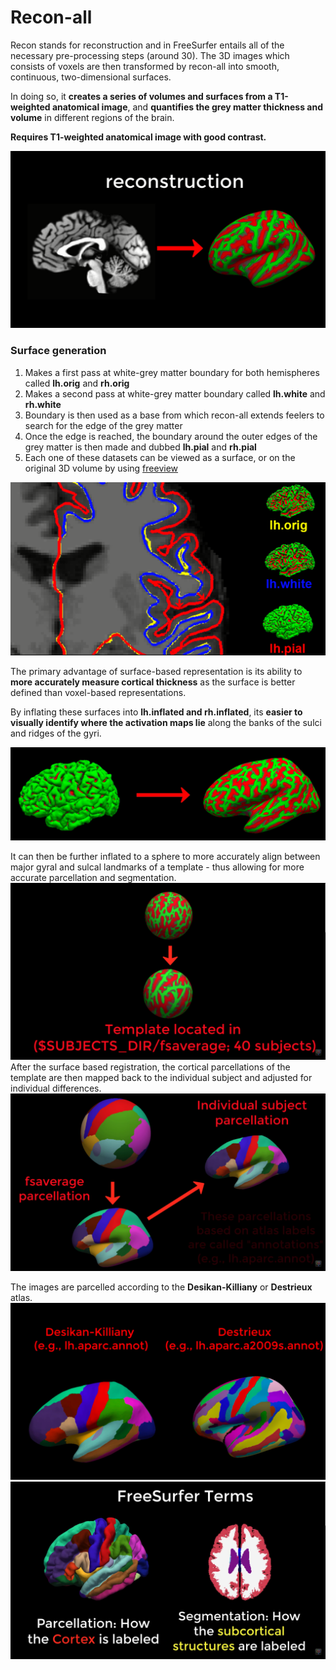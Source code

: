# Recon-all

Recon stands for reconstruction and in FreeSurfer entails all of the necessary pre-processing steps (around 30). The 3D images which consists of voxels are then transformed by recon-all into smooth, continuous, two-dimensional surfaces.

In doing so, it **creates a series of volumes and surfaces from a T1-weighted anatomical image**, and **quantifies the grey matter thickness and volume** in different regions of the brain.

**Requires T1-weighted anatomical image with good contrast.**

![](../Images/Pasted%20image%2020230227151736.png)

### Surface generation

1.  Makes a first pass at white-grey matter boundary for both hemispheres called **lh.orig** and **rh.orig**
2.  Makes a second pass at white-grey matter boundary called **lh.white** and **rh.white**
3.  Boundary is then used as a base from which recon-all extends feelers to search for the edge of the grey matter
4.  Once the edge is reached, the boundary around the outer edges of the grey matter is then made and dubbed **lh.pial** and **rh.pial**
5.  Each one of these datasets can be viewed as a surface, or on the original 3D volume by using [freeview](https://andysbrainbook.readthedocs.io/en/latest/FreeSurfer/FS_ShortCourse/FS_06_Freeview.html#fs-06-freeview)

![](../Images/Pasted%20image%2020230227151824.png)

The primary advantage of surface-based representation is its ability to **more accurately measure cortical thickness** as the surface is better defined than voxel-based representations.

By inflating these surfaces into **lh.inflated and rh.inflated**, its **easier to visually identify where the activation maps lie** along the banks of the sulci and ridges of the gyri.

![](../Images/Pasted%20image%2020230227151833.png)

It can then be further inflated to a sphere to more accurately align between major gyral and sulcal landmarks of a template - thus allowing for more accurate parcellation and segmentation.
![](../Images/Pasted%20image%2020230227152138.png)
After the surface based registration, the cortical parcellations of the template are then mapped back to the individual subject and adjusted for individual differences.
![](../Images/Pasted%20image%2020230227152432.png)

The images are parcelled according to the **Desikan-Killiany** or **Destrieux** atlas.
![](../Images/Pasted%20image%2020230227151847.png)
![](../Images/Pasted%20image%2020230227152106.png)